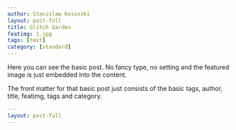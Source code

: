 ```yaml
---
author: Stanislaw Kosinski
layout: post-full
title: Glitch Garden
featimg: 1.jpg
tags: [text]
category: [standard]
---
```

Here you can see the basic post. No fancy type, no setting and the featured image is just embedded into the content.

The front matter for that basic post just consists of the basic tags, author, title, featimg, tags and category.

```yml
---
layout: post-full
---
```